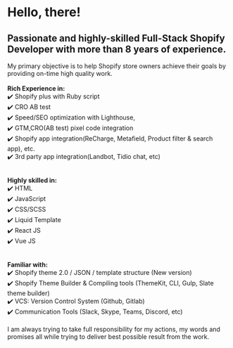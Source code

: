 # Hello, there!
<!--
**magictales/magictales** is a ✨ _special_ ✨ repository because its `README.md` (this file) appears on your GitHub profile.

Here are some ideas to get you started:

- 🔭 I’m currently working on ...
- 🌱 I’m currently learning ...
- 👯 I’m looking to collaborate on ...
- 🤔 I’m looking for help with ...
- 💬 Ask me about ...
- 📫 How to reach me: ...
- 😄 Pronouns: ...
- ⚡ Fun fact: ...
-->

## **Passionate and highly-skilled Full-Stack Shopify Developer with more than 8 years of experience.**

<div>
My primary objective is to help Shopify store owners achieve their goals by providing on-time high quality work.
</br>
</br>
<strong>Rich Experience in:</strong>
</br>
 ✔️ Shopify plus with Ruby script
 </br>
 ✔️ CRO AB test
 </br>
 ✔️ Speed/SEO optimization with Lighthouse, 
 </br>
 ✔️ GTM,CRO(AB test) pixel code integration
 </br>
 ✔️ Shopify app integration(ReCharge, Metafield, Product filter & search app), etc.
 </br>
 ✔️ 3rd party app integration(Landbot, Tidio chat, etc)
 </br>
 </br>
 
<strong>Highly skilled in:</strong>
</br>
 ✔️ HTML
 </br>
 ✔️ JavaScript
 </br>
 ✔️ CSS/SCSS
 </br>
 ✔️ Liquid Template
 </br>
 ✔️ React JS
 </br>
 ✔️ Vue JS
 </br>
 </br>

<strong>Familiar with:</strong>
</br>
 ✔️ Shopify theme 2.0 / JSON / template structure (New version)
 </br>
 ✔️ Shopify Theme Builder & Compiling tools (ThemeKit, CLI, Gulp, Slate theme builder)
 </br>
 ✔️ VCS: Version Control System (Github, Gitlab)
 </br>
 ✔️ Communication Tools (Slack, Skype, Teams, Discord, etc)
 </br>
</br>
I am always trying to take full responsibility for my actions, my words and promises all while trying to deliver best possible result from the work.
</div>

</br>

<!-- <table>
<tbody>
  <tr>
    <td style="width: 50%;">
      <img src="https://user-images.githubusercontent.com/83643063/137224948-ee4962d2-a60a-4409-86d9-79960a72c400.png" width="600">      
    </td>
    <td style="width: 50%;">
      <img src="https://user-images.githubusercontent.com/83643063/137243258-1282be89-a4f0-4af5-bdb6-1f9198274cfa.jpg" width="600">  
    </td>
  </tr>    
</tbody>
</table> -->

<div style="display: flex;justify-content:space-between;align-items: center;">
  
</div>
  
<div align="center">
  <!-- <a href="https://badges.pufler.dev">
    <img src="https://badges.pufler.dev/visits/alchemist0404/alchemist0404?style=flat-square&color=black&logo=github">
  </a>
  <a href="https://badges.pufler.dev">
    <img src="https://badges.pufler.dev/years/alchemist0404?style=flat-square&color=black&logo=github">
  </a>
  <a href="https://badges.pufler.dev">
    <img src="https://badges.pufler.dev/repos/alchemist0404?style=flat-square&color=black&logo=github">
  </a>
  <a href="https://badges.pufler.dev">
    <img src="https://badges.pufler.dev/gists/alchemist0404?style=flat-square&color=black&logo=github">
  </a>
  <img src="https://github-profile-trophy.vercel.app/?username=alchemist0404&theme=gruvbox" />-->
</div>
